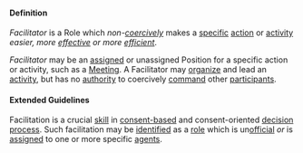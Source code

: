 #### Definition

*Facilitator* is a Role which *non-[coercively](https://github.com/gcassel/Modular-Organization-Terminology/blob/master/terms/coerce.md)* makes a [specific](https://github.com/gcassel/Modular-Organization-Terminology/blob/master/terms/specific.md) [action](https://github.com/gcassel/Modular-Organizing-Terminology/blob/JOBranch/terms/action.md) or [activity](https://github.com/gcassel/Modular-Organization-Terminology/blob/JOBranch/terms/activity.md) *easier, more [effective](https://github.com/gcassel/Modular-Organization-Terminology/blob/master/terms/effective.md) or more [efficient](https://github.com/gcassel/Modular-Organization-Terminology/blob/master/terms/efficient.md)*.

*Facilitator* may be an [assigned](https://github.com/gcassel/Modular-Organizing-Terminology/blob/master/terms/assign.md) or unassigned  Position for a specific action or activity, such as a [Meeting](https://github.com/gcassel/Modular-Organizing-Terminology/blob/JOBranch/terms/meeting.md). A Facilitator may [organize](https://github.com/gcassel/Modular-Organizing-Terminology/blob/master/terms/organize.md) and lead an [activity](https://github.com/gcassel/Modular-Organizing-Terminology/blob/master/terms/activity.md), but has no [authority](https://github.com/gcassel/Modular-Organizing-Terminology/blob/master/terms/authority.md) to coercively [command](https://github.com/gcassel/Modular-Organizing-Terminology/blob/master/terms/command.md) other [participants](https://github.com/gcassel/Modular-Organizing-Terminology/blob/master/terms/participate.md).


#### Extended Guidelines

Facilitation is a crucial [skill](https://github.com/gcassel/Modular-Organization-Terminology/blob/master/terms/skill.md) in [consent-based](https://github.com/gcassel/Modular-Organization-Terminology/blob/master/compound-terms/consent-based.md) and consent-oriented [decision](https://github.com/gcassel/Modular-Organization-Terminology/blob/master/terms/decide.md) [process](https://github.com/gcassel/Modular-Organization-Terminology/blob/master/terms/process.md).  Such facilitation may be [identified](https://github.com/gcassel/Modular-Organization-Terminology/blob/master/terms/identify.md) as a [role](https://github.com/gcassel/Modular-Organization-Terminology/blob/master/terms/role.md) which is un[official](https://github.com/gcassel/Modular-Organization-Terminology/blob/master/terms/official.md) *or* is [assigned](https://github.com/gcassel/Modular-Organization-Terminology/blob/master/terms/assign.md) to one or more specific [agents](https://github.com/gcassel/Modular-Organization-Terminology/blob/master/terms/agent.md).
